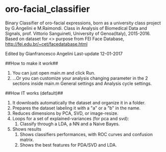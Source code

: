 # oro-facial_classifier
Binary Classifier of oro-facial expressions, born as a university class project by G.Angelini e M.Raimondi.
Class in Analysis of Biomedical Data and Signals, prof. Vittorio Sanguineti, University of Genoa(Italy), 2015-2016.
Based on dataset for <<research>> purpose from FEI Face Database, http://fei.edu.br/~cet/facedatabase.html

Edited by Gianfrancesco Angelini
Last-update 12-01-2017

##How to make it work##
1. You can just open main.m and click Run.
2. ...Or you can customize your analysis changing parameter in the 2 sections inside main.m General settings and Analysis cycle settings.

##How IT works (default)##
1. It downloads automatically the dataset and organize it in a folder.
2. Prepares the dataset labeling it with a "a" or a "b" in the name.
3. Reduces dimensions by PCA, SVD, or image-resize.
4. Loops for a set of explained-variances (for pca and svd):
    1. Classify through a LDA, a NN and a Naive Bayes.
5. Shows results
    1. Shows classifiers performances, with ROC curves and confusion matrix.
    2. Shows the best features for PDA/SVD and LDA.
